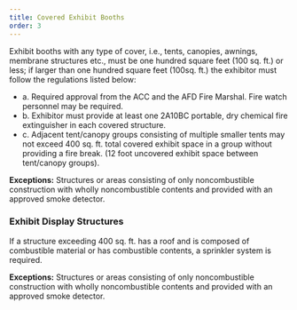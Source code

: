 ```yaml
---
title: Covered Exhibit Booths
order: 3
---
```


Exhibit booths with any type of cover, i.e., tents, canopies, awnings, membrane structures etc., must be one hundred square feet (100 sq. ft.) or less; if larger than one hundred square feet (100sq. ft.) the exhibitor must follow the regulations listed below:

- a. Required approval from the ACC and the AFD Fire Marshal. Fire watch personnel may be required.
- b. Exhibitor must provide at least one 2A10BC portable, dry chemical fire extinguisher in each covered structure.
- c. Adjacent tent/canopy groups consisting of multiple smaller tents may not exceed 400 sq. ft. total covered exhibit space in a group without providing a fire break. (12 foot uncovered exhibit space between tent/canopy groups).

**Exceptions:**
Structures or areas consisting of only noncombustible construction with wholly noncombustible contents and provided with an approved smoke detector.

### Exhibit Display Structures
If a structure exceeding 400 sq. ft. has a roof and is composed of combustible material or has combustible contents, a sprinkler system is required.

**Exceptions:**
Structures or areas consisting of only noncombustible construction with wholly noncombustible contents and provided with an approved smoke detector.

